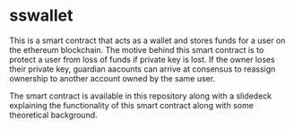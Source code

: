 # sswallet
This is a smart contract that acts as a wallet and stores funds for a user on the ethereum blockchain. The motive behind this smart contract is to protect a user from loss of funds if private key is lost. If the owner loses their private key, guardian aacounts can arrive at consensus to reassign ownership to another account owned by the same user.

The smart contract is available in this repository along with a slidedeck explaining the functionality of this smart contract along with some theoretical background.
